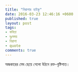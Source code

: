 ```yaml
---
title: "নিরাশার হাইকু"
date: 2016-03-23 12:46:16 +0600
published: true
layout: post
tags:
- কবিতা
- দুঃসময়
- নিরাশা
- quote
comments: true
---
```

অন্ধকারের মেঘ
ছেয়ে গেলো উঠনে
রক্ত-বৃষ্টিপাত।